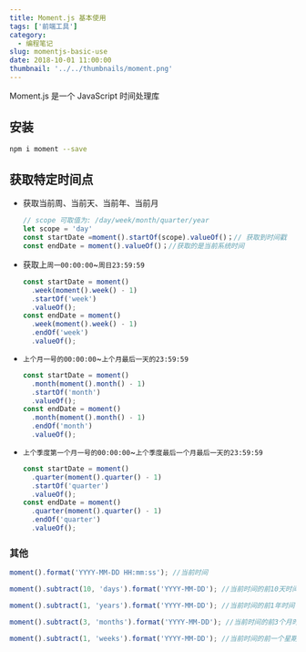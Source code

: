 ```yaml
---
title: Moment.js 基本使用
tags: ['前端工具']
category:
  - 编程笔记
slug: momentjs-basic-use
date: 2018-10-01 11:00:00
thumbnail: '../../thumbnails/moment.png'
---
```


Moment.js 是一个 JavaScript 时间处理库

## 安装

```bash
npm i moment --save
```

## 获取特定时间点

- 获取当前周、当前天、当前年、当前月

  ```js
  // scope 可取值为: /day/week/month/quarter/year
  let scope = 'day'
  const startDate =moment().startOf(scope).valueOf()；// 获取到时间戳
  const endDate = moment().valueOf()；//获取的是当前系统时间
  ```

- 获取上`周一00:00:00`~`周日23:59:59`

  ```js
  const startDate = moment()
    .week(moment().week() - 1)
    .startOf('week')
    .valueOf();
  const endDate = moment()
    .week(moment().week() - 1)
    .endOf('week')
    .valueOf();
  ```

- `上个月一号的00:00:00`~`上个月最后一天的23:59:59`

  ```js
  const startDate = moment()
    .month(moment().month() - 1)
    .startOf('month')
    .valueOf();
  const endDate = moment()
    .month(moment().month() - 1)
    .endOf('month')
    .valueOf();
  ```

- `上个季度第一个月一号的00:00:00`~`上个季度最后一个月最后一天的23:59:59`

  ```js
  const startDate = moment()
    .quarter(moment().quarter() - 1)
    .startOf('quarter')
    .valueOf();
  const endDate = moment()
    .quarter(moment().quarter() - 1)
    .endOf('quarter')
    .valueOf();
  ```

### 其他

```js
moment().format('YYYY-MM-DD HH:mm:ss'); //当前时间

moment().subtract(10, 'days').format('YYYY-MM-DD'); //当前时间的前10天时间

moment().subtract(1, 'years').format('YYYY-MM-DD'); //当前时间的前1年时间

moment().subtract(3, 'months').format('YYYY-MM-DD'); //当前时间的前3个月时间

moment().subtract(1, 'weeks').format('YYYY-MM-DD'); //当前时间的前一个星期时间
```
